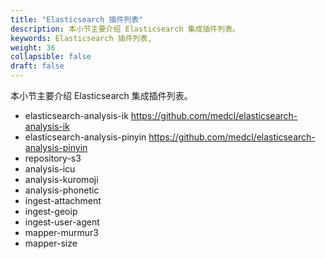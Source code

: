 ```yaml
---
title: "Elasticsearch 插件列表"
description: 本小节主要介绍 Elasticsearch 集成插件列表。
keywords: Elasticsearch 插件列表,
weight: 36
collapsible: false
draft: false
---
```


本小节主要介绍 Elasticsearch 集成插件列表。

* elasticsearch-analysis-ik https://github.com/medcl/elasticsearch-analysis-ik
* elasticsearch-analysis-pinyin https://github.com/medcl/elasticsearch-analysis-pinyin
* repository-s3
* analysis-icu 
* analysis-kuromoji 
* analysis-phonetic 
* ingest-attachment 
* ingest-geoip 
* ingest-user-agent 
* mapper-murmur3 
* mapper-size 
